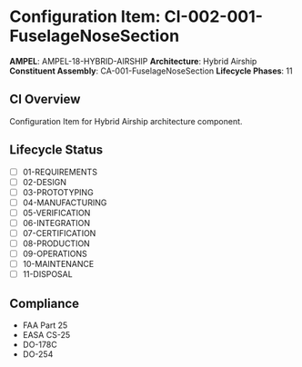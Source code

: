 # Configuration Item: CI-002-001-FuselageNoseSection

**AMPEL**: AMPEL-18-HYBRID-AIRSHIP
**Architecture**: Hybrid Airship
**Constituent Assembly**: CA-001-FuselageNoseSection
**Lifecycle Phases**: 11

## CI Overview
Configuration Item for Hybrid Airship architecture component.

## Lifecycle Status
- [ ] 01-REQUIREMENTS
- [ ] 02-DESIGN
- [ ] 03-PROTOTYPING
- [ ] 04-MANUFACTURING
- [ ] 05-VERIFICATION
- [ ] 06-INTEGRATION
- [ ] 07-CERTIFICATION
- [ ] 08-PRODUCTION
- [ ] 09-OPERATIONS
- [ ] 10-MAINTENANCE
- [ ] 11-DISPOSAL

## Compliance
- FAA Part 25
- EASA CS-25
- DO-178C
- DO-254
